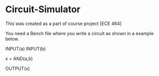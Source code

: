 # Circuit-Simulator
This was created as a part of course project [ECE 464]


You need a Bench file where you write a circuit as shown in a example below.

INPUT(a)
INPUT(b)

x = AND(a,b)

OUTPUT(x)
